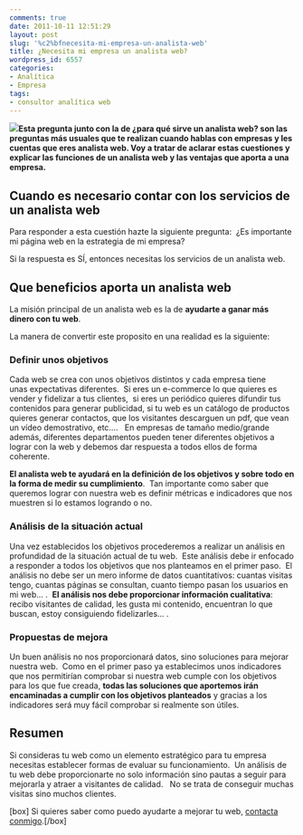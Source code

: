 ```yaml
---
comments: true
date: 2011-10-11 12:51:29
layout: post
slug: '%c2%bfnecesita-mi-empresa-un-analista-web'
title: ¿Necesita mi empresa un analista web?
wordpress_id: 6557
categories:
- Analítica
- Empresa
tags:
- consultor analítica web
---
```


[![](http://www.alvareznavarro.es/wp-content/uploads/2011/10/webanalytics.jpg)](http://www.alvareznavarro.es/6557/%c2%bfnecesita-mi-empresa-un-analista-web/webanalytics/)**Esta pregunta junto con la de ¿para qué sirve un analista web? son las preguntas más usuales que te realizan cuando hablas con empresas y les cuentas que eres analista web. Voy a tratar de aclarar estas cuestiones y explicar las funciones de un analista web y las ventajas que aporta a una empresa.**



## 




## Cuando es necesario contar con los servicios de un analista web


Para responder a esta cuestión hazte la siguiente pregunta:  ¿Es importante mi página web en la estrategia de mi empresa?

Si la respuesta es SÍ, entonces necesitas los servicios de un analista web.


## Que beneficios aporta un analista web


La misión principal de un analista web es la de **ayudarte a ganar más dinero con tu web**.

La manera de convertir este proposito en una realidad es la siguiente:


### Definir unos objetivos


Cada web se crea con unos objetivos distintos y cada empresa tiene unas expectativas diferentes.  Si eres un e-commerce lo que quieres es vender y fidelizar a tus clientes,  si eres un periódico quieres difundir tus contenidos para generar publicidad, si tu web es un catálogo de productos quieres generar contactos, que los visitantes descarguen un pdf, que vean un vídeo demostrativo, etc....   En empresas de tamaño medio/grande además, diferentes departamentos pueden tener diferentes objetivos a lograr con la web y debemos dar respuesta a todos ellos de forma coherente.

**El analista web te ayudará en la definición de los objetivos y sobre todo en la forma de medir su cumplimiento**.  Tan importante como saber que queremos lograr con nuestra web es definir métricas e indicadores que nos muestren si lo estamos logrando o no.


### Análisis de la situación actual


Una vez establecidos los objetivos procederemos a realizar un análisis en profundidad de la situación actual de tu web.  Este análisis debe ir enfocado a responder a todos los objetivos que nos planteamos en el primer paso.  El análisis no debe ser un mero informe de datos cuantitativos: cuantas visitas tengo, cuantas páginas se consultan, cuanto tiempo pasan los usuarios en mi web... .  **El análisis nos debe proporcionar información cualitativa**: recibo visitantes de calidad, les gusta mi contenido, encuentran lo que buscan, estoy consiguiendo fidelizarles... .


### Propuestas de mejora


Un buen análisis no nos proporcionará datos, sino soluciones para mejorar nuestra web.  Como en el primer paso ya establecimos unos indicadores que nos permitirían comprobar si nuestra web cumple con los objetivos para los que fue creada, **todas las soluciones que aportemos irán encaminadas a cumplir con los objetivos planteados** y gracias a los indicadores será muy fácil comprobar si realmente son útiles.


## Resumen


Si consideras tu web como un elemento estratégico para tu empresa necesitas establecer formas de evaluar su funcionamiento.  Un análisis de tu web debe proporcionarte no solo información sino pautas a seguir para mejorarla y atraer a visitantes de calidad.   No se trata de conseguir muchas visitas sino muchos clientes.

[box] Si quieres saber como puedo ayudarte a mejorar tu web, [contacta conmigo](http://www.alvareznavarro.es/contactar/).[/box]




